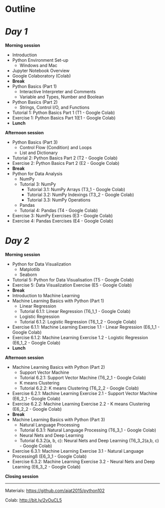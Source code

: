 # **Outline**

# ***Day 1***

**Morning session**
* Introduction
* Python Environment Set-up
   * Windows and Mac
* Jupyter Notebook Overview
* Google Colaboratory (Colab)
* **Break**
* Python Basics (Part 1)
   * Interactive Interpreter and Comments
   * Variable and Types, Number and Boolean
* Python Basics (Part 2) 
   * Strings, Control I/O, and Functions 
* Tutorial 1: Python Basics Part 1 (T1 - Google Colab)
*  Exercise 1: Python Basics Part 1(E1 - Google Colab)
* **Lunch**
 
**Afternoon session**

* Python Basics (Part 3)
   * Control Flow (Condition) and Loops
   * List and Dictionary
*  Tutorial 2: Python Basics Part 2 (T2 - Google Colab)
*  Exercise 2: Python Basics Part 2 (E2 - Google Colab)
* **Break**
* Python for Data Analysis
   * NumPy
   * Tutorial 3: NumPy
      * Tutorial 3.1: NumPy Arrays (T3_1 - Google Colab)
      * Tutorial 3.2: NumPy Indexings (T3_2 - Google Colab)
      * Tutorial 3.3: NumPy Operations
   * Pandas
   * Tutorial 4: Pandas (T4 - Google Colab)
* Exercise 3: NumPy Exercises (E3 - Google Colab)
* Exercise 4: Pandas Exercises (E4 - Google Colab)



# ***Day 2***

**Morning session**
* Python for Data Visualization 
   * Matplotlib 
   * Seaborn
* Tutorial 5: Python for Data Visualisation (T5 - Google Colab)
* Exercise 5: Data Visualization Exercise (E5 - Google Colab)
* **Break**
* Introduction to Machine Learning 
* Machine Learning Basics with Python (Part 1)
   * Linear Regression
   * Tutorial 6.1.1: Linear Regression (T6_1_1 - Google Colab)
   * Logistic Regression
   * Tutorial 6.1.2: Logistic Regression (T6_1_2 - Google Colab)
* Exercise 6.1.1: Machine Learning Exercise 1.1 - Linear Regression (E6_1_1 - Google Colab)
* Exercise 6.1.2: Machine Learning Exercise 1.2 - Logistic Regression (E6_1_2 - Google Colab)
* **Lunch**

 
**Afternoon session**

* Machine Learning Basics with Python (Part 2)
   * Support Vector Machine
   * Tutorial 6.2.1: Support Vector Machine (T6_2_1 - Google Colab)
   * K means Clustering
   * Tutorial 6.2.2: K means Clustering (T6_2_2 - Google Colab)
* Exercise 6.2.1: Machine Learning Exercise 2.1 -  Support Vector Machine (E6_2_1 - Google Colab)
* Exercise 6.2.2: Machine Learning Exercise 2.2 - K means Clustering (E6_2_2 - Google Colab)
* **Break**
* Machine Learning Basics with Python (Part 3)
   * Natural Language Processing
   * Tutorial 6.3.1: Natural Language Processing (T6_3_1 - Google Colab)
   * Neural Nets and Deep Learning
   * Tutorial 6.3.2(a, b, c): Neural Nets and Deep Learning (T6_3_2(a,b, c) - Google Colab)
* Exercise 6.3.1: Machine Learning Exercise 3.1 - Natural Language Processingß (E6_3_1 - Google Colab)
* Exercise 6.3.2: Machine Learning Exercise 3.2 - Neural Nets and Deep Learning (E6_3_2 - Google Colab)

**Closing session**

---

Materials: https://github.com/aiat2015/python102

Colab: http://bit.ly/2vOuCL5

